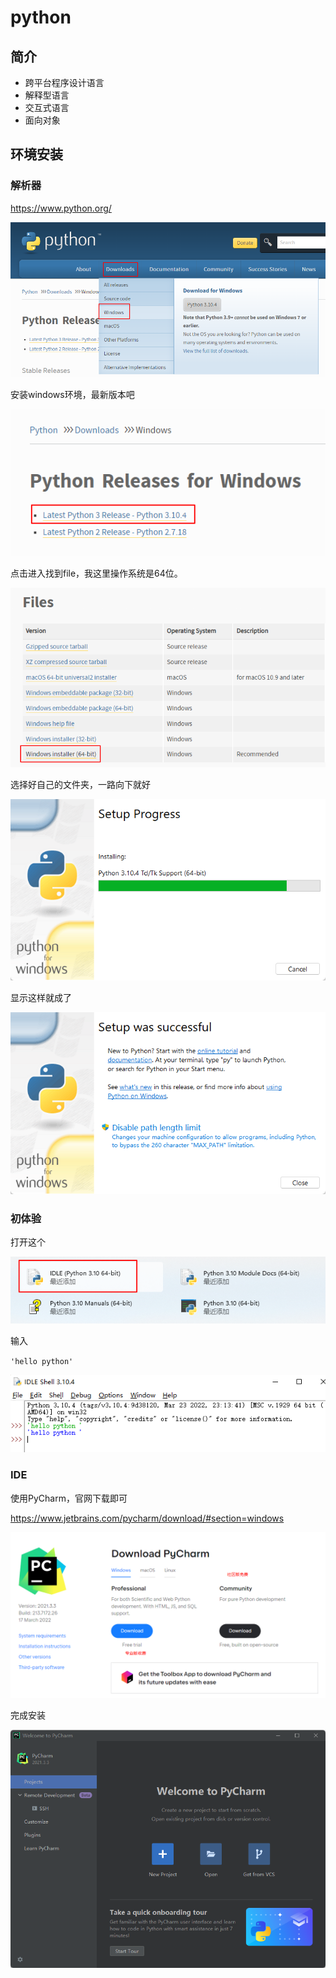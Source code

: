 # python

## 简介

* 跨平台程序设计语言
* 解释型语言
* 交互式语言
* 面向对象



## 环境安装

### 解析器

https://www.python.org/

![image-20220329221620557](./img/index/image-20220329221620557.png)

安装windows环境，最新版本吧

![image-20220329222211406](./img/index/image-20220329222211406.png)

点击进入找到file，我这里操作系统是64位。

![image-20220329223548745](./img/index/image-20220329223548745.png)



选择好自己的文件夹，一路向下就好

![image-20220329223911309](./img/index/image-20220329223911309.png)

显示这样就成了

![image-20220329223930671](./img/index/image-20220329223930671.png)

### 初体验

打开这个

![image-20220329224131344](./img/index/image-20220329224131344.png)

输入

`'hello python'`

![image-20220329224217982](./img/index/image-20220329224217982.png)

### IDE

使用PyCharm，官网下载即可

https://www.jetbrains.com/pycharm/download/#section=windows

![image-20220329224806590](./img/index/image-20220329224806590.png)

完成安装

![image-20220329224653772](./img/index/image-20220329224653772.png)

